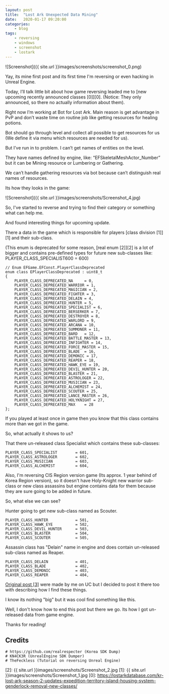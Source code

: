 ```yaml
---
layout: post
title:	"Lost Ark Unexpected Data Mining"
date:	2020-01-17 09:20:00
categories:
    - blog
tags:
    - reversing
    - windows
    - screenshot
    - lostark
---
```


![Screenshot]({{ site.url }}images/screenshots/screenshot_0.png)

Yay, its mine first post and its first time I'm reversing or even hacking in Unreal Engine.

Today, I’ll talk little bit about how game reversing leaded me to [new upcoming recently announced classes \[0\]][0]. (Notice: They only announced, so there no actually information about them).

Right now I’m working at Bot for Lost Ark. Main reason is get advantage in PvP and don’t waste time on routine job like getting resources for healing potions.

Bot should go through level and collect all possible to get resources for us (We define it via menu which resources are needed for us).

But I’ve run in to problem. I can’t get names of entities on the level.

They have names defined by engine, like: “EFSkeletalMeshActor_Number” but it can be Mining resource or Lumbering or Gathering.

We can’t handle gathering resources via bot because can’t distinguish real names of resources.


Its how they looks in the game:

![Screenshot]({{ site.url }}images/screenshots/Screenshot_4.jpg)

So, I've started to reverse and trying to find their category or something what can help me.

And found interesting things for upcoming update.

There a data in the game which is responsible for players [class division \[1\]][1] and their sub-class.

(This enum is deprecated for some reason, [real enum \[2\]][2] is a lot of bigger and contains pre-defined types for future new sub-classes like: PLAYER_CLASS_SPECIALIST600     = 600)

~~~
// Enum EFGame.EFConst.PlayerClassDeprecated
enum class EPlayerClassDeprecated : uint8_t
{
	PLAYER_CLASS_DEPRECATED_NA     = 0,
	PLAYER_CLASS_DEPRECATED_WARRIOR = 1,
	PLAYER_CLASS_DEPRECATED_MAGICIAN = 2,
	PLAYER_CLASS_DEPRECATED_FIGHTER = 3,
	PLAYER_CLASS_DEPRECATED_DELAIN = 4,
	PLAYER_CLASS_DEPRECATED_HUNTER = 5,
	PLAYER_CLASS_DEPRECATED_SPECIALIST = 6,
	PLAYER_CLASS_DEPRECATED_BERSERKER = 7,
	PLAYER_CLASS_DEPRECATED_DESTROYER = 8,
	PLAYER_CLASS_DEPRECATED_WARLORD = 9,
	PLAYER_CLASS_DEPRECATED_ARCANA = 10,
	PLAYER_CLASS_DEPRECATED_SUMMONER = 11,
	PLAYER_CLASS_DEPRECATED_BARD   = 12,
	PLAYER_CLASS_DEPRECATED_BATTLE_MASTER = 13,
	PLAYER_CLASS_DEPRECATED_INFIGHTER = 14,
	PLAYER_CLASS_DEPRECATED_FORCE_MASTER = 15,
	PLAYER_CLASS_DEPRECATED_BLADE  = 16,
	PLAYER_CLASS_DEPRECATED_DEMONIC = 17,
	PLAYER_CLASS_DEPRECATED_REAPER = 18,
	PLAYER_CLASS_DEPRECATED_HAWK_EYE = 19,
	PLAYER_CLASS_DEPRECATED_DEVIL_HUNTER = 20,
	PLAYER_CLASS_DEPRECATED_BLASTER = 21,
	PLAYER_CLASS_DEPRECATED_ASTROLOGER = 22,
	PLAYER_CLASS_DEPRECATED_MUSICIAN = 23,
	PLAYER_CLASS_DEPRECATED_ALCHEMIST = 24,
	PLAYER_CLASS_DEPRECATED_SCOUTER = 25,
	PLAYER_CLASS_DEPRECATED_LANCE_MASTER = 26,
	PLAYER_CLASS_DEPRECATED_HOLYKNIGHT = 27,
	PLAYER_CLASS_DEPRECATED_MAX    = 28
};
~~~

If you played at least once in game then you know that this class contains more than we got in the game.

So, what actually it shows to us?

That there un-released class Specialist which contains these sub-classes:

~~~
PLAYER_CLASS_SPECIALIST        = 601,
PLAYER_CLASS_ASTROLOGER        = 602,
PLAYER_CLASS_MUSICIAN          = 603,
PLAYER_CLASS_ALCHEMIST         = 604,
~~~

Also, I'm reversing CIS Region version game (Its approx. 1 year behind of Korea Region version), so it doesn't have Holy-Knight new warrior sub-class or new class assassins but engine contains data for them because they are sure going to be added in future.

So, what else we can see?

Hunter going to get new sub-class named as Scouter.
~~~
PLAYER_CLASS_HUNTER            = 501,
PLAYER_CLASS_HAWK_EYE          = 502,
PLAYER_CLASS_DEVIL_HUNTER      = 503,
PLAYER_CLASS_BLASTER           = 504,
PLAYER_CLASS_SCOUTER           = 505,
~~~

Assassin class has "Delain" name in engine and does contain un-released sub-class named as Reaper.
~~~
PLAYER_CLASS_DELAIN            = 401,
PLAYER_CLASS_BLADE             = 402,
PLAYER_CLASS_DEMONIC           = 403,
PLAYER_CLASS_REAPER            = 404,
~~~

[Original post \[3\]][3] were made by me on UC but I decided to post it there too with describing how I find these things.

I know its nothing "big" but it was cool find something like this.

Well, I don't know how to end this post but there we go. Its how I got un-released data from game engine.

Thanks for reading!

## Credits

~~~
# https://github.com/realrespecter (Korea SDK Dump)
# KN4CK3R (UnrealEngine SDK Dumper)
# TheFeckless (Tutorial on reversing Unreal Engine)
~~~

[3]: https://www.unknowncheats.me/forum/other-mmorpg-and-strategy/308687-lost-ark-sdk-information.html
[2]: {{ site.url }}images/screenshots/Screenshot_2.jpg
[1]: {{ site.url }}images/screenshots/Screenshot_1.jpg
[0]: https://lostarkdatabase.com/kr-lost-ark-season-2-updates-expedition-territory-island-housing-system-genderlock-removal-new-classes/
